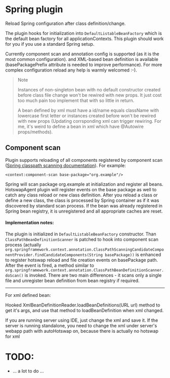 Spring plugin
=============
Reload Spring configuration after class definition/change.

The plugin hooks for initialization into `DefaultListableBeanFactory` which is the default bean factory for
all applicationContexts. This plugin should work for you if you use a standard Spring setup.

Currently component scan and annotation config is supported (as it is the most common configuration).
and XML-based bean definition is available (basePackagePrefix attribute is needed to improve performance).
For more complex configuration reload any help is warmly welcomed :-).

> Note
>
> Instances of non-singleton bean with no default constructor created before class file change won't be rewired with new props. It just cost too much pain too implement that with so little in return.
>
>  
>
> A bean defined by xml must have a id/name equals className with lowercase first letter or instances created before won't be rewired with new props (Updating corrsponding xml can trigger rewiring. For me, it's weird to define a bean in xml which have @Autowire props/methods).



Component scan
--------------
Plugin supports reloading of all components registered by component scan
([Spring classpath scanning documentation](http://docs.spring.io/spring/docs/4.0.x/spring-framework-reference/html/beans.html#beans-classpath-scanning)).
For example:

    <context:component-scan base-package="org.example"/>

Spring will scan package org.example at initialization and register all beans. HotswapAgent plugin will register
events on the base package as well to catch any class reload or new class definition. After you reload a class or
define a new class, the class is processed by Spring container as if it was discovered by standard scan process.
If the bean was already registered in Spring bean registry, it is unregistered and all appropriate caches are reset.

#### Implementation notes:
The plugin is initialized in `DefaultListableBeanFactory` constructor. Than `ClassPathBeanDefinitionScanner` is patched
to hook into component scan process (actually
`org.springframework.context.annotation.ClassPathScanningCandidateComponentProvider.findCandidateComponents(String basePackage))`
is enhanced to register hotswap reload and file creation events on basePackage path. After the event is fired,
a method similar to `org.springframework.context.annotation.ClassPathBeanDefinitionScanner.doScan()` is invoked. There
are two main differences - it scans only a single file and unregister bean definition from bean registry if required.

---

For xml defined bean:

Hooked XmlBeanDefinitionReader.loadBeanDefinitions(URL url) method to get it's args, and use that method to loadBeanDefinition when xml changed.

If you are running server using IDE, just change the xml and save it.
If the server is running standalone, you need to change the xml under server's webapp path with autoHotswap on, because there is actually no hotswap for xml

# TODO:
* ... a lot to do ...